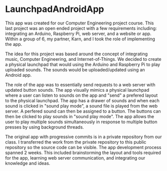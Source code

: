 # LaunchpadAndroidApp
This app was created for our Computer Engineering project course. This last project was an open ended project with a few requirements including: integrating an Arduino, Raspberry Pi, web server, and a website or app. Within a group of 6, my partner, Karn, and I took the role of implementing the app. 

The idea for this project was based around the concept of integrating music, Computer Engineering, and Internet-of-Things. We decided to create a physical launchpad that would using the Arduino and Raspberry Pi to play uploaded sounds. The sounds would be uploaded/updated using an Android app. 

The role of the app was to essentially send requests to a web server with updated button sounds. The app visually mimics a physical launchpad where a user can listen to sounds on the app and "send" a prefered layout to the physical launchpad. The app has a drawer of sounds and when each sound is clicked in "sound play mode", a sound file is played from the web server. A perfered sound can then be assigned to a button. The buttons can then be clicked to play sounds in "sound play mode". The app allows the user to play multiple sounds simultaneously in response to multiple button presses by using background threads. 

The original app with progressive commits is in a private repository from our class. I transferred the work from the private repository to this public repository so the source code can be visible. The app development process spanned 2 weeks. This included brainstorming the layout and tools required for the app, learning web server communication, and integrating our knowledge and ideas. 
